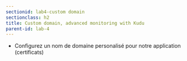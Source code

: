 ```yaml
---
sectionid: lab4-custom domain
sectionclass: h2
title: Custom domain, advanced monitoring with Kudu
parent-id: lab-4
---
```



- Configurez un nom de domaine personalisé pour notre application (certificats)
